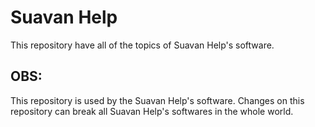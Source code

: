 # Suavan Help
This repository have all of the topics of Suavan Help's software.

## OBS:
This repository is used by the Suavan Help's software. Changes on this repository can break all Suavan Help's softwares in the whole world.
